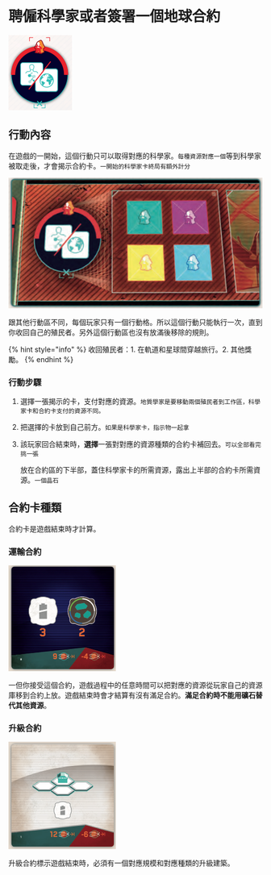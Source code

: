 # 聘僱科學家或者簽署一個地球合約

![](<../../../../.gitbook/assets/image (16).png>)

## 行動內容

在遊戲的一開始，這個行動只可以取得對應的科學家。`每種資源對應一個`等到科學家被取走後，才會揭示合約卡。`一開始的科學家卡終局有額外計分`

![](<../../../../.gitbook/assets/image (45).png>)

跟其他行動區不同，每個玩家只有一個行動格。所以這個行動只能執行一次，直到你收回自己的殖民者。另外這個行動區也沒有放滿後移除的規則。

{% hint style="info" %}
收回殖民者：1. 在軌道和星球間穿越旅行。2. 其他獎勵。
{% endhint %}

### 行動步驟

1. 選擇一張揭示的卡，支付對應的資源。`地質學家是要移動兩個殖民者到工作區，科學家卡和合約卡支付的資源不同。`
2. 把選擇的卡放到自己前方。`如果是科學家卡，指示物一起拿`
3.  該玩家回合結束時，**選擇**一張對對應的資源種類的合約卡補回去。`可以全部看完挑一張`

    放在合約區的下半部，蓋住科學家卡的所需資源，露出上半部的合約卡所需資源。`一個晶石`

## 合約卡種類

合約卡是遊戲結束時才計算。

### 運輸合約

![](<../../../../.gitbook/assets/image (46).png>)

一但你接受這個合約，遊戲過程中的任意時間可以把對應的資源從玩家自己的資源庫移到合約上放。遊戲結束時會才結算有沒有滿足合約。**滿足合約時不能用礦石替代其他資源**。

### 升級合約

![](<../../../../.gitbook/assets/image (47).png>)

升級合約標示遊戲結束時，必須有一個對應規模和對應種類的升級建築。
